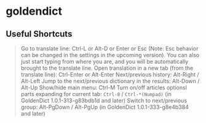 # goldendict

## Useful Shortcuts
> Go to translate line: Ctrl-L or Alt-D or Enter or Esc (Note: Esc behavior can be changed in the settings in the upcoming version). You can also just start typing from where you are, and you will be automatically brought to the translate line.
> Open translation in a new tab (from the translate line): Ctrl-Enter or Alt-Enter
> Next/previous history: Alt-Right / Alt-Left
> Jump to the next/previous dictionary in the results: Alt-Down / Alt-Up
> Show/hide main menu: Ctrl-M
> Turn on/off articles optionsl parts expanding for current tab: `Ctrl-8` / `Ctrl-*(Numpad)` (in GoldenDict 1.0.1-313-g83bdb1d and later)
> Switch to next/previous group: Alt-PgDown / Alt-PgUp (in GoldenDict 1.0.1-333-g8e4b384 and later)
